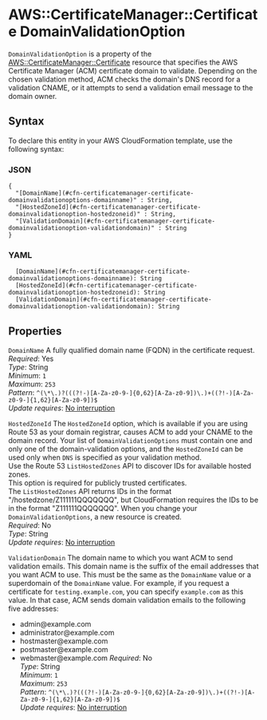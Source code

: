 # AWS::CertificateManager::Certificate DomainValidationOption<a name="aws-properties-certificatemanager-certificate-domainvalidationoption"></a>

`DomainValidationOption` is a property of the [AWS::CertificateManager::Certificate](https://docs.aws.amazon.com/AWSCloudFormation/latest/UserGuide/aws-resource-certificatemanager-certificate.html) resource that specifies the AWS Certificate Manager \(ACM\) certificate domain to validate\. Depending on the chosen validation method, ACM checks the domain's DNS record for a validation CNAME, or it attempts to send a validation email message to the domain owner\.

## Syntax<a name="aws-properties-certificatemanager-certificate-domainvalidationoption-syntax"></a>

To declare this entity in your AWS CloudFormation template, use the following syntax:

### JSON<a name="aws-properties-certificatemanager-certificate-domainvalidationoption-syntax.json"></a>

```
{
  "[DomainName](#cfn-certificatemanager-certificate-domainvalidationoptions-domainname)" : String,
  "[HostedZoneId](#cfn-certificatemanager-certificate-domainvalidationoption-hostedzoneid)" : String,
  "[ValidationDomain](#cfn-certificatemanager-certificate-domainvalidationoption-validationdomain)" : String
}
```

### YAML<a name="aws-properties-certificatemanager-certificate-domainvalidationoption-syntax.yaml"></a>

```
  [DomainName](#cfn-certificatemanager-certificate-domainvalidationoptions-domainname): String
  [HostedZoneId](#cfn-certificatemanager-certificate-domainvalidationoption-hostedzoneid): String
  [ValidationDomain](#cfn-certificatemanager-certificate-domainvalidationoption-validationdomain): String
```

## Properties<a name="aws-properties-certificatemanager-certificate-domainvalidationoption-properties"></a>

`DomainName` <a name="cfn-certificatemanager-certificate-domainvalidationoptions-domainname"></a>
A fully qualified domain name \(FQDN\) in the certificate request\.  
_Required_: Yes  
_Type_: String  
_Minimum_: `1`  
_Maximum_: `253`  
_Pattern_: `^(\*\.)?(((?!-)[A-Za-z0-9-]{0,62}[A-Za-z0-9])\.)+((?!-)[A-Za-z0-9-]{1,62}[A-Za-z0-9])$`  
_Update requires_: [No interruption](https://docs.aws.amazon.com/AWSCloudFormation/latest/UserGuide/using-cfn-updating-stacks-update-behaviors.html#update-no-interrupt)

`HostedZoneId` <a name="cfn-certificatemanager-certificate-domainvalidationoption-hostedzoneid"></a>
The `HostedZoneId` option, which is available if you are using Route 53 as your domain registrar, causes ACM to add your CNAME to the domain record\. Your list of `DomainValidationOptions` must contain one and only one of the domain\-validation options, and the `HostedZoneId` can be used only when `DNS` is specified as your validation method\.  
Use the Route 53 `ListHostedZones` API to discover IDs for available hosted zones\.  
This option is required for publicly trusted certificates\.  
The `ListHostedZones` API returns IDs in the format "/hostedzone/Z111111QQQQQQQ", but CloudFormation requires the IDs to be in the format "Z111111QQQQQQQ"\.
When you change your `DomainValidationOptions`, a new resource is created\.  
_Required_: No  
_Type_: String  
_Update requires_: [No interruption](https://docs.aws.amazon.com/AWSCloudFormation/latest/UserGuide/using-cfn-updating-stacks-update-behaviors.html#update-no-interrupt)

`ValidationDomain` <a name="cfn-certificatemanager-certificate-domainvalidationoption-validationdomain"></a>
The domain name to which you want ACM to send validation emails\. This domain name is the suffix of the email addresses that you want ACM to use\. This must be the same as the `DomainName` value or a superdomain of the `DomainName` value\. For example, if you request a certificate for `testing.example.com`, you can specify `example.com` as this value\. In that case, ACM sends domain validation emails to the following five addresses:

- admin@example\.com
- administrator@example\.com
- hostmaster@example\.com
- postmaster@example\.com
- webmaster@example\.com
  _Required_: No  
  _Type_: String  
  _Minimum_: `1`  
  _Maximum_: `253`  
  _Pattern_: `^(\*\.)?(((?!-)[A-Za-z0-9-]{0,62}[A-Za-z0-9])\.)+((?!-)[A-Za-z0-9-]{1,62}[A-Za-z0-9])$`  
  _Update requires_: [No interruption](https://docs.aws.amazon.com/AWSCloudFormation/latest/UserGuide/using-cfn-updating-stacks-update-behaviors.html#update-no-interrupt)
